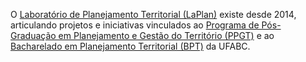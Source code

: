 O [Laboratório de Planejamento Territorial (LaPlan)](https://laplan.pesquisa.ufabc.edu.br/) existe desde 2014,
articulando projetos e iniciativas vinculados ao [Programa de Pós-Graduação em Planejamento e Gestão do Território (PPGT)](http://propg.ufabc.edu.br/ppgpgt) e ao [Bacharelado em Planejamento Territorial (BPT)](https://graduacao.ufabc.edu.br/bpt/) da UFABC.
